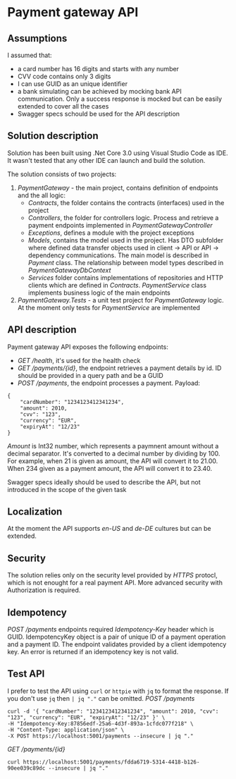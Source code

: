 # Payment gateway API

## Assumptions 
I assumed that:
- a card number has 16 digits and starts with any number
- CVV code contains only 3 digits
- I can use GUID as an unique identifier
- a bank simulating can be achieved by mocking bank API communication. Only a success response is mocked but can be easily extended to cover all the cases
- Swagger specs schould be used for the API description

## Solution description
Solution has been built using .Net Core 3.0 using Visual Studio Code as IDE. 
It wasn't tested that any other IDE can launch and build the solution.

The solution consists of two projects:
1. _PaymentGateway_ - the main project, contains definition of endpoints and the all logic:
    - _Contracts_, the folder contains the contracts (interfaces) used in the project
    - _Controllers_, the folder for controllers logic. Process and retrieve a payment endpoints implemented in                 _PaymentGatewayController_
    - _Exceptions_, defines a module with the project exceptions
    - _Models_, contains the model used in the project. 
      Has DTO subfolder where defined data transfer objects used in client -> API or API -> dependency communications.
      The main model is described in _Payment_ class. 
      The relationship between model types described in _PaymentGatewayDbContext_
    - _Services_ folder contains implementations of repositories and HTTP clients which are defined in _Contracts_.
      _PaymentService_ class implements business logic of the main endpoints
2. _PaymentGateway.Tests_ - a unit test project for _PaymentGateway_ logic. At the moment only tests for _PaymentService_ are    implemented

## API description
Payment gateway API exposes the following endpoints:
   - _GET /health_, it's used for the health check
   - _GET /payments/{id}_, the endpoint retrieves a payment details by id. ID should be provided in a query path and be a GUID 
   - _POST /payments_, the endpoint processes a payment.
     Payload: 
```
{
	"cardNumber": "1234123412341234",
	"amount": 2010,
	"cvv": "123",
	"currency": "EUR",
	"expiryAt": "12/23"
}
 ```
_Amount_ is Int32 number, which represents a paymnent amount without a decimal separator. It's converted to a decimal number by dividing by 100. For example, when 21 is given as amount, the API will convert it to 21.00. When 234 given as a payment amount, the API will convert it to 23.40. 

Swagger specs ideally should be used to describe the API, but not introduced in the scope of the given task
  
## Localization
At the moment the API supports _en-US_ and _de-DE_ cultures but can be extended.

## Security
The solution relies only on the security level provided by _HTTPS_ protocl, which is not enought for a real payment API.
More advanced security with Authorization is required.

## Idempotency
_POST /payments_ endpoints required _Idempotency-Key_ header which is GUID. IdempotencyKey object is a pair of unique ID of a payment operation and a payment ID. The endpoint validates provided by a client idempotency key. An error is returned if an idempotency key is not valid. 

## Test API
I prefer to test the API using `curl` or `httpie` with `jq` to format the response. If you don't use `jq` then `| jq "."` can be omitted.
_POST /payments_
```
curl -d '{ "cardNumber": "1234123412341234", "amount": 2010, "cvv": "123", "currency": "EUR", "expiryAt": "12/23" }' \
-H "Idempotency-Key:87856edf-25a6-4d3f-893a-1cfdc077f218" \
-H "Content-Type: application/json" \
-X POST https://localhost:5001/payments --insecure | jq "."
```
_GET /payments/{id}_
```
curl https://localhost:5001/payments/fdda6719-5314-4418-b126-90ee039c89dc --insecure | jq "."
```
